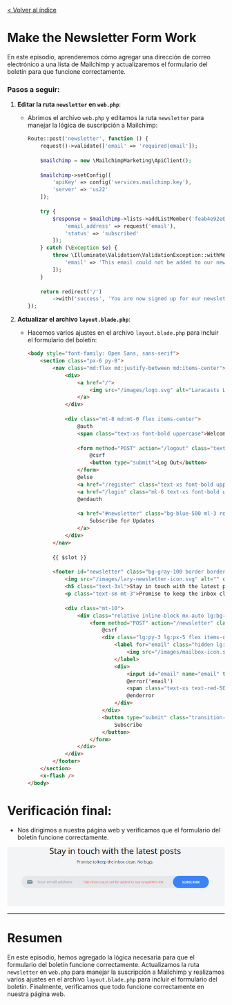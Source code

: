 [< Volver al índice](/docs/readme.md)

# Make the Newsletter Form Work

En este episodio, aprenderemos cómo agregar una dirección de correo electrónico a una lista de Mailchimp y actualizaremos el formulario del boletín para que funcione correctamente.

### Pasos a seguir:

1. **Editar la ruta `newsletter` en `web.php`**:
   - Abrimos el archivo `web.php` y editamos la ruta `newsletter` para manejar la lógica de suscripción a Mailchimp:

     ```php
     Route::post('newsletter', function () {
         request()->validate(['email' => 'required|email']);

         $mailchimp = new \MailchimpMarketing\ApiClient();

         $mailchimp->setConfig([
             'apiKey' => config('services.mailchimp.key'),
             'server' => 'us22'
         ]);

         try {
             $response = $mailchimp->lists->addListMember('feab4e92e0', [
                 'email_address' => request('email'),
                 'status' => 'subscribed'
             ]);
         } catch (\Exception $e) {
             throw \Illuminate\Validation\ValidationException::withMessages([
                 'email' => 'This email could not be added to our newsletter list.'
             ]);
         }

         return redirect('/')
             ->with('success', 'You are now signed up for our newsletter!');
     });
     ```

2. **Actualizar el archivo `layout.blade.php`**:
   - Hacemos varios ajustes en el archivo `layout.blade.php` para incluir el formulario del boletín:

     ```html
     <body style="font-family: Open Sans, sans-serif">
         <section class="px-6 py-8">
             <nav class="md:flex md:justify-between md:items-center">
                 <div>
                     <a href="/">
                         <img src="/images/logo.svg" alt="Laracasts Logo" width="165" height="16">
                     </a>
                 </div>

                 <div class="mt-8 md:mt-0 flex items-center">
                     @auth
                     <span class="text-xs font-bold uppercase">Welcome, {{ auth()->user()->name }}!</span>

                     <form method="POST" action="/logout" class="text-xs font-semibold text-blue-500 ml-6">
                         @csrf
                         <button type="submit">Log Out</button>
                     </form>
                     @else
                     <a href="/register" class="text-xs font-bold uppercase">Register</a>
                     <a href="/login" class="ml-6 text-xs font-bold uppercase">Log In</a>
                     @endauth

                     <a href="#newsletter" class="bg-blue-500 ml-3 rounded-full text-xs font-semibold text-white uppercase py-3 px-5">
                         Subscribe for Updates
                     </a>
                 </div>
             </nav>

             {{ $slot }}

             <footer id="newsletter" class="bg-gray-100 border border-black border-opacity-5 rounded-xl text-center py-16 px-10 mt-16">
                 <img src="/images/lary-newsletter-icon.svg" alt="" class="mx-auto -mb-6" style="width: 145px;">
                 <h5 class="text-3xl">Stay in touch with the latest posts</h5>
                 <p class="text-sm mt-3">Promise to keep the inbox clean. No bugs.</p>

                 <div class="mt-10">
                     <div class="relative inline-block mx-auto lg:bg-gray-200 rounded-full">
                         <form method="POST" action="/newsletter" class="lg:flex text-sm">
                             @csrf
                             <div class="lg:py-3 lg:px-5 flex items-center">
                                 <label for="email" class="hidden lg:inline-block">
                                     <img src="/images/mailbox-icon.svg" alt="mailbox letter">
                                 </label>
                                 <div>
                                     <input id="email" name="email" type="text" placeholder="Your email address" class="lg:bg-transparent py-2 lg:py-0 pl-4 focus-within:outline-none">
                                     @error('email')
                                     <span class="text-xs text-red-500">{{ $message }}</span>
                                     @enderror
                                 </div>
                             </div>
                             <button type="submit" class="transition-colors duration-300 bg-blue-500 hover:bg-blue-600 mt-4 lg:mt-0 lg:ml-3 rounded-full text-xs font-semibold text-white uppercase py-3 px-8">
                                 Subscribe
                             </button>
                         </form>
                     </div>
                 </div>
             </footer>
         </section>
         <x-flash />
     </body>
     ```

# Verificación final:

- Nos dirigimos a nuestra página web y verificamos que el formulario del boletín funcione correctamente.

![Email](./images/verify-email.png)

---

# Resumen

En este episodio, hemos agregado la lógica necesaria para que el formulario del boletín funcione correctamente. Actualizamos la ruta `newsletter` en `web.php` para manejar la suscripción a Mailchimp y realizamos varios ajustes en el archivo `layout.blade.php` para incluir el formulario del boletín. Finalmente, verificamos que todo funcione correctamente en nuestra página web.